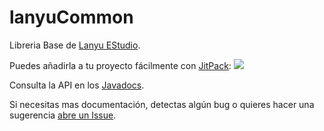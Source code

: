 # lanyuCommon
Libreria Base de [Lanyu EStudio](https://github.com/LanyuEStudio).

Puedes añadirla a tu proyecto fácilmente con [JitPack](https://jitpack.io): [![](https://jitpack.io/v/LanyuEStudio/lanyu-commons.svg)](https://jitpack.io/#LanyuEStudio/lanyu-commons)

Consulta la API en los [Javadocs](https://jitpack.io/com/github/lanyuestudio/lanyucommon/master-SNAPSHOT/javadoc/).

Si necesitas mas documentación, detectas algún bug o quieres hacer una sugerencia [abre un Issue](https://github.com/LanyuEStudio/lanyuCommon/issues/new).
